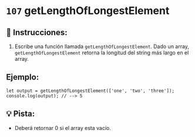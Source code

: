 # `107` getLengthOfLongestElement

## 📝 Instrucciones:

1. Escribe una función llamada `getLengthOfLongestElement`. Dado un array, `getLengthOfLongestElement` retorna la longitud del string más largo en el array.

## Ejemplo:

```Js
let output = getLengthOfLongestElement(['one', 'two', 'three']);
console.log(output); // --> 5
```

## 💡 Pista:

+ Deberá retornar 0 si el array esta vacío.

